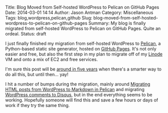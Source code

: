 Title: Blog Moved from Self-hosted WordPress to Pelican on GitHub Pages
Date: 2014-03-01 14:14
Author: Jason Antman
Category: Miscellaneous
Tags: blog,wordpress,pelican,github
Slug: blog-moved-from-self-hosted-wordpress-to-pelican-on-github-pages
Summary: My blog is finally migrated from self-hosted WordPress to Pelican on GitHub Pages. Quite an ordeal.
Status: draft

I just finally finished my migration from self-hosted WordPress to [Pelican](http://getpelican.com), a Python-based
static site generator, hosted on [GitHub Pages](http://pages.github.com/). It's not only easier and free, but also the
first step in my plan to migrate off of my [Linode](http://linode.com) VM and onto a mix of EC2 and free services.

I'm sure this post will be [around in five years](/2009/02/wordpress-installation-finished/) when there's a smarter way
to do all this, but until then... yay!

I hit a number of bumps during the migration, mainly around [Migrating HTML posts from WordPress to Markdown in Pelican](/2014/02/converting-wordpress-posts-to-pelican-markdown/)
and migrating [WordPress comments to Disqus](/2014/03/wordpress-to-pelican-with-disqus-comments/), but in the end everything
seems to be working. Hopefully someone will find this and save a few hours or days of work if they try the same thing.
